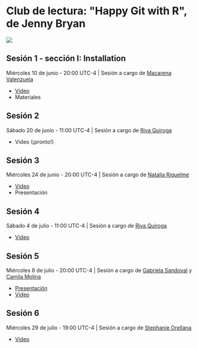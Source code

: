 # Club de lectura: "Happy Git with R", de Jenny Bryan
![](club-de-lectura.png)

## Sesión 1 - sección I: Installation
Miércoles 10 de junio - 20:00 UTC-4 | Sesión a cargo de [Macarena Valenzuela](https://twitter.com/macavalenzuela)

* [Video](https://vimeo.com/427950367)
* Materiales

## Sesión 2
Sábado 20 de junio - 11:00 UTC-4 | Sesión a cargo de [Riva Quiroga](https://twitter.com/rivaquiroga)

* Video (¡pronto!)

## Sesión 3
Miércoles 24 de junio - 20:00 UTC-4 | Sesión a cargo de [Natalia Riquelme](https://twitter.com/NatyRiquelmeS)

* [Video](https://vimeo.com/432356626)
* Presentación

## Sesión 4
Sábado 4 de julio - 11:00 UTC-4 | Sesión a cargo de [Riva Quiroga](https://twitter.com/rivaquiroga)

* [Video](https://vimeo.com/435508006)

## Sesión 5
Miércoles 8 de julio - 20:00 UTC-4 | Sesión a cargo de [Gabriela Sandoval](https://twitter.com/GabySandovalM) y [Camila Molina](https://twitter.com/calmolinafe)

* [Presentación](https://gabysandovalm.github.io/happy-git-r-sesion5/#1)
* [Video](https://vimeo.com/438011841)

## Sesión 6
Miércoles 29 de julio - 19:00 UTC-4 | Sesión a cargo de [Stephanie Orellana](https://twitter.com/sporella)

* [Video](https://vimeo.com/443215971)

